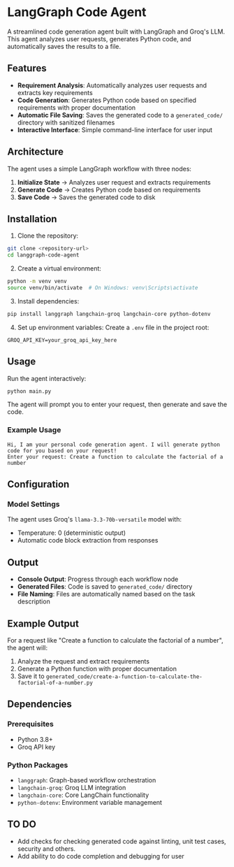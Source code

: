 # LangGraph Code Agent

A streamlined code generation agent built with LangGraph and Groq's LLM. This agent analyzes user requests, generates Python code, and automatically saves the results to a file.

## Features

- **Requirement Analysis**: Automatically analyzes user requests and extracts key requirements
- **Code Generation**: Generates Python code based on specified requirements with proper documentation
- **Automatic File Saving**: Saves the generated code to a `generated_code/` directory with sanitized filenames
- **Interactive Interface**: Simple command-line interface for user input

## Architecture

The agent uses a simple LangGraph workflow with three nodes:

1. **Initialize State** → Analyzes user request and extracts requirements
2. **Generate Code** → Creates Python code based on requirements
3. **Save Code** → Saves the generated code to disk

## Installation

1. Clone the repository:
```bash
git clone <repository-url>
cd langgraph-code-agent
```

2. Create a virtual environment:
```bash
python -m venv venv
source venv/bin/activate  # On Windows: venv\Scripts\activate
```

3. Install dependencies:
```bash
pip install langgraph langchain-groq langchain-core python-dotenv
```

4. Set up environment variables:
Create a `.env` file in the project root:
```
GROQ_API_KEY=your_groq_api_key_here
```

## Usage

Run the agent interactively:

```bash
python main.py
```

The agent will prompt you to enter your request, then generate and save the code.

### Example Usage

```
Hi, I am your personal code generation agent. I will generate python code for you based on your request!
Enter your request: Create a function to calculate the factorial of a number
```

## Configuration

### Model Settings

The agent uses Groq's `llama-3.3-70b-versatile` model with:
- Temperature: 0 (deterministic output)
- Automatic code block extraction from responses

## Output

- **Console Output**: Progress through each workflow node
- **Generated Files**: Code is saved to `generated_code/` directory
- **File Naming**: Files are automatically named based on the task description


## Example Output

For a request like "Create a function to calculate the factorial of a number", the agent will:
1. Analyze the request and extract requirements
2. Generate a Python function with proper documentation
3. Save it to `generated_code/create-a-function-to-calculate-the-factorial-of-a-number.py`

## Dependencies

### Prerequisites
- Python 3.8+
- Groq API key

### Python Packages
- `langgraph`: Graph-based workflow orchestration
- `langchain-groq`: Groq LLM integration
- `langchain-core`: Core LangChain functionality
- `python-dotenv`: Environment variable management


## TO DO

- Add checks for checking generated code against linting, unit test cases, security and others.
- Add ability to do code completion and debugging for user